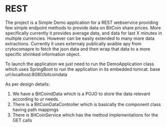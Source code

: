 # REST

The project is a Simple Demo application for a REST webservice providing few simple endpoint methods to provide data on BitCoin share prices.
More specifically currently it provides average data, and data for last X minutes in multiple currencies. However can be easily extended to many more data extractions.
Currently it uses externaly publically avaible apy from crytocomapre to fetch the json data and then wrap that data to a more specific shrinked information object.


To launch the application we just need to run the DemoApplication class which uses SpringBoot to run the application in its embedded tomcat.
base url:localhost:8080/bitcoindata



As per design details:

1. We have a BitCoindData which is a POJO to store the data relevant according to ur needs.
2. There is a BitCoinDataController which is basically the  component class having path mappings
3. There is BitCoinService which has the method implementations for the GET calls
